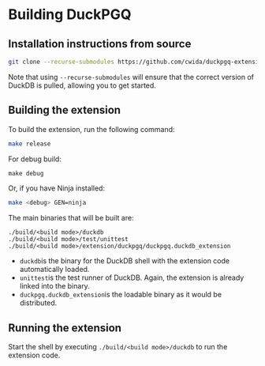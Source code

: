 # Building DuckPGQ

## Installation instructions from source
```bash
git clone --recurse-submodules https://github.com/cwida/duckpgq-extension.git
```

Note that using `--recurse-submodules` will ensure that the correct version of DuckDB is pulled, allowing you to get started.

## Building the extension

To build the extension, run the following command:
```bash
make release
```

For debug build:
```python
make debug
```

Or, if you have Ninja installed:
```bash
make <debug> GEN=ninja
```

The main binaries that will be built are:
```
./build/<build mode>/duckdb
./build/<build mode>/test/unittest
./build/<build mode>/extension/duckpgq/duckpgq.duckdb_extension
```

- `duckdb`is the binary for the DuckDB shell with the extension code automatically loaded.
- `unittest`is the test runner of DuckDB. Again, the extension is already linked into the binary.
- `duckpgq.duckdb_extension`is the loadable binary as it would be distributed.

## Running the extension
Start the shell by executing `./build/<build mode>/duckdb` to run the extension code.